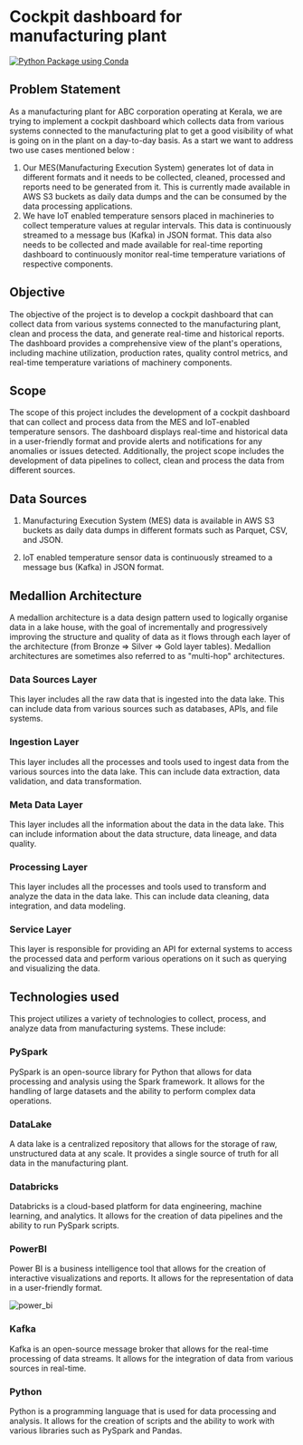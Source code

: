 # Cockpit dashboard for manufacturing plant
[![Python Package using Conda](https://github.com/ANGELOANTU7/nest-data-hackathon/actions/workflows/python-package-conda.yml/badge.svg?branch=master)](https://github.com/ANGELOANTU7/nest-data-hackathon/actions/workflows/python-package-conda.yml)

## Problem Statement
As a manufacturing plant for ABC corporation operating at Kerala, we are trying to implement a cockpit dashboard which collects data from various systems connected to the manufacturing plat to get a good visibility of what is going on in the plant on a day-to-day basis. As a start we want to address two use cases mentioned below :

1. Our MES(Manufacturing Execution System) generates lot of data in different formats and it needs to be collected, cleaned, processed and reports need to be generated from it. This is currently made available in AWS S3 buckets as daily data dumps and the can be consumed by the data processing applications.
2. We have IoT enabled temperature sensors placed in machineries to collect temperature values at regular intervals. This data is continuously streamed to a message bus (Kafka) in JSON format. This data also needs to be collected and made available for real-time reporting dashboard to continuously monitor real-time temperature variations of respective components.

## Objective
The objective of the project is to develop a cockpit dashboard that can collect data from various systems connected to the manufacturing plant, clean and process the data, and generate real-time and historical reports. The dashboard provides a comprehensive view of the plant's operations, including machine utilization, production rates, quality control metrics, and real-time temperature variations of machinery components.

## Scope
The scope of this project includes the development of a cockpit dashboard that can collect and process data from the MES and IoT-enabled temperature sensors. The dashboard displays real-time and historical data in a user-friendly format and provide alerts and notifications for any anomalies or issues detected. Additionally, the project scope includes the development of data pipelines to collect, clean and process the data from different sources.

## Data Sources
1. Manufacturing Execution System (MES) data is available in AWS S3 buckets as daily data dumps in different formats such as Parquet, CSV, and JSON.

2. IoT enabled temperature sensor data is continuously streamed to a message bus (Kafka) in JSON format.

## Medallion Architecture
A medallion architecture is a data design pattern used to logically organise data in a lake house, with the goal of incrementally and progressively improving the structure and quality of data as it flows through each layer of the architecture (from Bronze ⇒ Silver ⇒ Gold layer tables). Medallion architectures are sometimes also referred to as "multi-hop" architectures.



### Data Sources Layer
This layer includes all the raw data that is ingested into the data lake. This can include data from various sources such as databases, APIs, and file systems.

### Ingestion Layer
This layer includes all the processes and tools used to ingest data from the various sources into the data lake. This can include data extraction, data validation, and data transformation.

### Meta Data Layer
This layer includes all the information about the data in the data lake. This can include information about the data structure, data lineage, and data quality.

### Processing Layer
This layer includes all the processes and tools used to transform and analyze the data in the data lake. This can include data cleaning, data integration, and data modeling.

### Service Layer
This layer is responsible for providing an API for external systems to access the processed data and perform various operations on it such as querying and visualizing the data.

## Technologies used

This project utilizes a variety of technologies to collect, process, and analyze data from manufacturing systems. These include:

### PySpark
PySpark is an open-source library for Python that allows for data processing and analysis using the Spark framework. It allows for the handling of large datasets and the ability to perform complex data operations.
### DataLake
A data lake is a centralized repository that allows for the storage of raw, unstructured data at any scale. It provides a single source of truth for all data in the manufacturing plant.
### Databricks
Databricks is a cloud-based platform for data engineering, machine learning, and analytics. It allows for the creation of data pipelines and the ability to run PySpark scripts.
### PowerBI
Power BI is a business intelligence tool that allows for the creation of interactive visualizations and reports. It allows for the representation of data in a user-friendly format.

![power_bi](https://ibb.co/xF383Vt)

### Kafka
Kafka is an open-source message broker that allows for the real-time processing of data streams. It allows for the integration of data from various sources in real-time.
### Python
Python is a programming language that is used for data processing and analysis. It allows for the creation of scripts and the ability to work with various libraries such as PySpark and Pandas.



